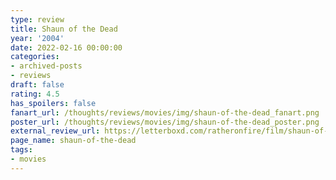 ```yaml
---
type: review
title: Shaun of the Dead
year: '2004'
date: 2022-02-16 00:00:00
categories:
- archived-posts
- reviews
draft: false
rating: 4.5
has_spoilers: false
fanart_url: /thoughts/reviews/movies/img/shaun-of-the-dead_fanart.png
poster_url: /thoughts/reviews/movies/img/shaun-of-the-dead_poster.png
external_review_url: https://letterboxd.com/ratheronfire/film/shaun-of-the-dead/
page_name: shaun-of-the-dead
tags:
- movies
---
```


